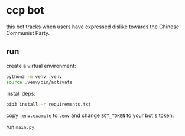 # ccp bot
this bot tracks when users have expressed dislike towards the Chinese Communist Party.

## run
create a virtual environment:

```sh
python3 -m venv .venv
source .venv/bin/activate
```

install deps:

```sh
pip3 install -r requirements.txt
```

copy `.env.example` to `.env` and change `BOT_TOKEN` to your bot's token.

run `main.py`

